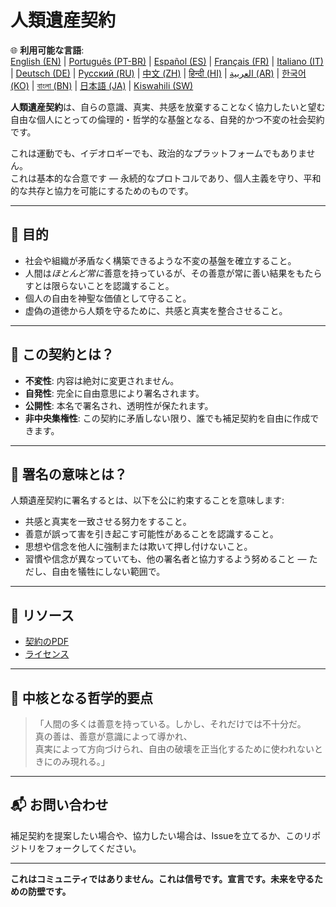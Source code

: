 
# 人類遺産契約

🌐 **利用可能な言語**:  
[English (EN)](./README.md) | [Português (PT-BR)](./README_pt-BR.md) | [Español (ES)](./README_es.md) | [Français (FR)](./README_fr.md) | [Italiano (IT)](./README_it.md) | [Deutsch (DE)](./README_de.md) | [Русский (RU)](./README_ru.md) | [中文 (ZH)](./README_zh.md) | [हिन्दी (HI)](./README_hi.md) | [العربية (AR)](./README_ar.md) | [한국어 (KO)](./README_ko.md) | [বাংলা (BN)](./README_bn.md) | [日本語 (JA)](./README_ja.md) | [Kiswahili (SW)](./README_sw.md)

**人類遺産契約**は、自らの意識、真実、共感を放棄することなく協力したいと望む自由な個人にとっての倫理的・哲学的な基盤となる、自発的かつ不変の社会契約です。

これは運動でも、イデオロギーでも、政治的なプラットフォームでもありません。  
これは基本的な合意です — 永続的なプロトコルであり、個人主義を守り、平和的な共存と協力を可能にするためのものです。

---

## 🌱 目的

- 社会や組織が矛盾なく構築できるような不変の基盤を確立すること。
- 人間は*ほとんど常に*善意を持っているが、その善意が常に善い結果をもたらすとは限らないことを認識すること。
- 個人の自由を神聖な価値として守ること。
- 虚偽の道徳から人類を守るために、共感と真実を整合させること。

---

## 📜 この契約とは？

- **不変性**: 内容は絶対に変更されません。
- **自発性**: 完全に自由意思により署名されます。
- **公開性**: 本名で署名され、透明性が保たれます。
- **非中央集権性**: この契約に矛盾しない限り、誰でも補足契約を自由に作成できます。

---

## 🔏 署名の意味とは？

人類遺産契約に署名するとは、以下を公に約束することを意味します:

- 共感と真実を一致させる努力をすること。
- 善意が誤って害を引き起こす可能性があることを認識すること。
- 思想や信念を他人に強制または欺いて押し付けないこと。
- 習慣や信念が異なっていても、他の署名者と協力するよう努めること — ただし、自由を犠牲にしない範囲で。

---

## 📎 リソース

- [契約のPDF](./Jinrui_Isan_Keiyaku.pdf)
- [ライセンス](./LICENSE)

---

## 🧠 中核となる哲学的要点

> 「人間の多くは善意を持っている。しかし、それだけでは不十分だ。  
> 真の善は、善意が意識によって導かれ、  
> 真実によって方向づけられ、自由の破壊を正当化するために使われないときにのみ現れる。」

---

## 📬 お問い合わせ

補足契約を提案したい場合や、協力したい場合は、Issueを立てるか、このリポジトリをフォークしてください。

---

**これはコミュニティではありません。これは信号です。宣言です。未来を守るための防壁です。**
